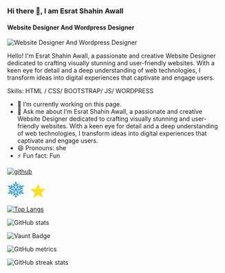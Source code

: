### Hi there 👋, I am Esrat Shahin Awall
#### Website Designer And Wordpress Designer
![Website Designer And Wordpress Designer](https://arturssmirnovs.github.io/github-profile-readme-generator/images/banner.png)

 Hello! I'm Esrat Shahin Awall, a passionate and creative Website Designer dedicated to crafting visually stunning and user-friendly websites. With a keen eye for detail and a deep understanding of web technologies, I transform ideas into digital experiences that captivate and engage users.

Skills: HTML / CSS/ BOOTSTRAP/ JS/ WORDPRESS

- 🔭 I’m currently working on this page. 
- 💬 Ask me about I’m Esrat Shahin Awall, a passionate and creative Website Designer dedicated to crafting visually stunning and user-friendly websites. With a keen eye for detail and a deep understanding of web technologies, I transform ideas into digital experiences that captivate and engage users. 
- 😄 Pronouns: she 
- ⚡ Fun fact: Fun 


[<img src='https://cdn.jsdelivr.net/npm/simple-icons@3.0.1/icons/github.svg' alt='github' height='40'>](https://github.com/EsratAwall)  

<a href='https://archiveprogram.github.com/'><img src='https://raw.githubusercontent.com/acervenky/animated-github-badges/master/assets/acbadge.gif' width='40' height='40'></a> <a href='https://stars.github.com/'><img src='https://raw.githubusercontent.com/acervenky/animated-github-badges/master/assets/starbadge.gif' width='35' height='35'></a> 

[![Top Langs](https://github-readme-stats.vercel.app/api/top-langs/?username=EsratAwall)](https://github.com/anuraghazra/github-readme-stats)

![GitHub stats](https://github-readme-stats.vercel.app/api?username=EsratAwall&show_icons=true&count_private=true)  

![Vaunt Badge](https://api.vaunt.dev/v1/github/entities/EsratAwall/contributions?format=svg&private=true)  

![GitHub metrics](https://metrics.lecoq.io/EsratAwall)  

![GitHub streak stats](https://streak-stats.demolab.com/?user=EsratAwall)  

